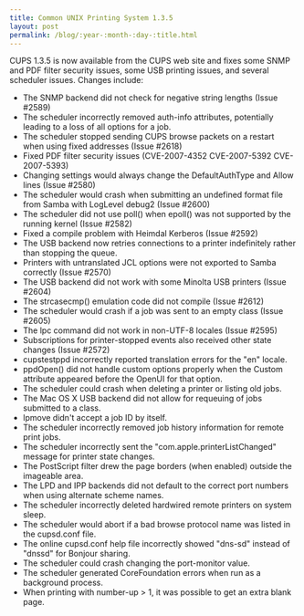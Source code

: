 ```yaml
---
title: Common UNIX Printing System 1.3.5
layout: post
permalink: /blog/:year-:month-:day-:title.html
---
```


CUPS 1.3.5 is now available from the CUPS web site and fixes some SNMP and PDF filter security issues, some USB printing issues, and several scheduler issues. Changes include:
- The SNMP backend did not check for negative string lengths (Issue #2589)
- The scheduler incorrectly removed auth-info attributes, potentially leading to a loss of all options for a job.
- The scheduler stopped sending CUPS browse packets on a restart when using fixed addresses (Issue #2618)
- Fixed PDF filter security issues (CVE-2007-4352 CVE-2007-5392 CVE-2007-5393)
- Changing settings would always change the DefaultAuthType and Allow lines (Issue #2580)
- The scheduler would crash when submitting an undefined format file from Samba with LogLevel debug2 (Issue #2600)
- The scheduler did not use poll() when epoll() was not supported by the running kernel (Issue #2582)
- Fixed a compile problem with Heimdal Kerberos (Issue #2592)
- The USB backend now retries connections to a printer indefinitely rather than stopping the queue.
- Printers with untranslated JCL options were not exported to Samba correctly (Issue #2570)
- The USB backend did not work with some Minolta USB printers (Issue #2604)
- The strcasecmp() emulation code did not compile (Issue #2612)
- The scheduler would crash if a job was sent to an empty class (Issue #2605)
- The lpc command did not work in non-UTF-8 locales (Issue #2595)
- Subscriptions for printer-stopped events also received other state changes (Issue #2572)
- cupstestppd incorrectly reported translation errors for the &quot;en&quot; locale.
- ppdOpen() did not handle custom options properly when the Custom attribute appeared before the OpenUI for that option.
- The scheduler could crash when deleting a printer or listing old jobs.
- The Mac OS X USB backend did not allow for requeuing of jobs submitted to a class.
- lpmove didn't accept a job ID by itself.
- The scheduler incorrectly removed job history information for remote print jobs.
- The scheduler incorrectly sent the &quot;com.apple.printerListChanged&quot; message for printer state changes.
- The PostScript filter drew the page borders (when enabled) outside the imageable area.
- The LPD and IPP backends did not default to the correct port numbers when using alternate scheme names.
- The scheduler incorrectly deleted hardwired remote printers on system sleep.
- The scheduler would abort if a bad browse protocol name was listed in the cupsd.conf file.
- The online cupsd.conf help file incorrectly showed &quot;dns-sd&quot; instead of &quot;dnssd&quot; for Bonjour sharing.
- The scheduler could crash changing the port-monitor value.
- The scheduler generated CoreFoundation errors when run as a background process.
- When printing with number-up &gt; 1, it was possible to get an extra blank page.
